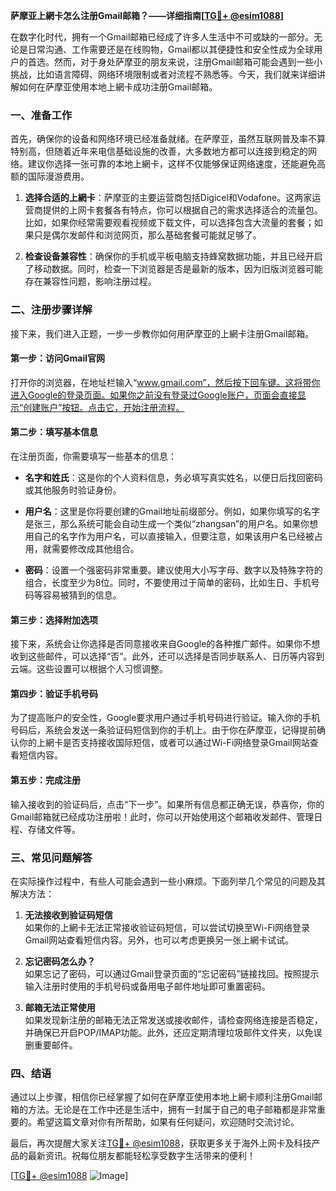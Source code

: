 **萨摩亚上網卡怎么注册Gmail邮箱？——详细指南[[TG💪+ @esim1088](https://t.me/s/esim1088)]**

在数字化时代，拥有一个Gmail邮箱已经成了许多人生活中不可或缺的一部分。无论是日常沟通、工作需要还是在线购物，Gmail都以其便捷性和安全性成为全球用户的首选。然而，对于身处萨摩亚的朋友来说，注册Gmail邮箱可能会遇到一些小挑战，比如语言障碍、网络环境限制或者对流程不熟悉等。今天，我们就来详细讲解如何在萨摩亚使用本地上網卡成功注册Gmail邮箱。

### 一、准备工作

首先，确保你的设备和网络环境已经准备就绪。在萨摩亚，虽然互联网普及率不算特别高，但随着近年来电信基础设施的改善，大多数地方都可以连接到稳定的网络。建议你选择一张可靠的本地上網卡，这样不仅能够保证网络速度，还能避免高额的国际漫游费用。

1. **选择合适的上網卡**：萨摩亚的主要运营商包括Digicel和Vodafone。这两家运营商提供的上网卡套餐各有特点，你可以根据自己的需求选择适合的流量包。比如，如果你经常需要观看视频或下载文件，可以选择包含大流量的套餐；如果只是偶尔发邮件和浏览网页，那么基础套餐可能就足够了。
   
2. **检查设备兼容性**：确保你的手机或平板电脑支持蜂窝数据功能，并且已经开启了移动数据。同时，检查一下浏览器是否是最新的版本，因为旧版浏览器可能存在兼容性问题，影响注册过程。

### 二、注册步骤详解

接下来，我们进入正题，一步一步教你如何用萨摩亚的上網卡注册Gmail邮箱。

#### 第一步：访问Gmail官网

打开你的浏览器，在地址栏输入“www.gmail.com”，然后按下回车键。这将带你进入Google的登录页面。如果你之前没有登录过Google账户，页面会直接显示“创建账户”按钮。点击它，开始注册流程。

#### 第二步：填写基本信息

在注册页面，你需要填写一些基本的信息：

- **名字和姓氏**：这是你的个人资料信息，务必填写真实姓名，以便日后找回密码或其他服务时验证身份。
  
- **用户名**：这里是你将要创建的Gmail地址前缀部分。例如，如果你填写的名字是张三，那么系统可能会自动生成一个类似“zhangsan”的用户名。如果你想用自己的名字作为用户名，可以直接输入，但要注意，如果该用户名已经被占用，就需要修改成其他组合。

- **密码**：设置一个强密码非常重要。建议使用大小写字母、数字以及特殊字符的组合，长度至少为8位。同时，不要使用过于简单的密码，比如生日、手机号码等容易被猜到的信息。

#### 第三步：选择附加选项

接下来，系统会让你选择是否同意接收来自Google的各种推广邮件。如果你不想收到这些邮件，可以选择“否”。此外，还可以选择是否同步联系人、日历等内容到云端。这些设置可以根据个人习惯调整。

#### 第四步：验证手机号码

为了提高账户的安全性，Google要求用户通过手机号码进行验证。输入你的手机号码后，系统会发送一条验证码短信到你的手机上。由于你在萨摩亚，记得提前确认你的上網卡是否支持接收国际短信，或者可以通过Wi-Fi网络登录Gmail网站查看短信内容。

#### 第五步：完成注册

输入接收到的验证码后，点击“下一步”。如果所有信息都正确无误，恭喜你，你的Gmail邮箱就已经成功注册啦！此时，你可以开始使用这个邮箱收发邮件、管理日程、存储文件等。

### 三、常见问题解答

在实际操作过程中，有些人可能会遇到一些小麻烦。下面列举几个常见的问题及其解决方法：

1. **无法接收到验证码短信**  
   如果你的上網卡无法正常接收验证码短信，可以尝试切换至Wi-Fi网络登录Gmail网站查看短信内容。另外，也可以考虑更换另一张上網卡试试。

2. **忘记密码怎么办？**  
   如果忘记了密码，可以通过Gmail登录页面的“忘记密码”链接找回。按照提示输入注册时使用的手机号码或备用电子邮件地址即可重置密码。

3. **邮箱无法正常使用**  
   如果发现新注册的邮箱无法正常发送或接收邮件，请检查网络连接是否稳定，并确保已开启POP/IMAP功能。此外，还应定期清理垃圾邮件文件夹，以免误删重要邮件。

### 四、结语

通过以上步骤，相信你已经掌握了如何在萨摩亚使用本地上網卡顺利注册Gmail邮箱的方法。无论是在工作中还是生活中，拥有一封属于自己的电子邮箱都是非常重要的。希望这篇文章对你有所帮助，如果有任何疑问，欢迎随时交流讨论。

最后，再次提醒大家关注[TG💪+ @esim1088](https://t.me/s/esim1088)，获取更多关于海外上网卡及科技产品的最新资讯。祝每位朋友都能轻松享受数字生活带来的便利！

[[TG💪+ @esim1088](https://t.me/s/esim1088) ![Image](https://i.postimg.cc/4NQfJmqS/Snipaste-2025-05-13-00-14-12.png)]